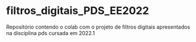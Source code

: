 # filtros_digitais_PDS_EE2022
Repositório contendo o colab com o projeto de filtros digitais apresentados na disciplina pds cursada em 2022.1
